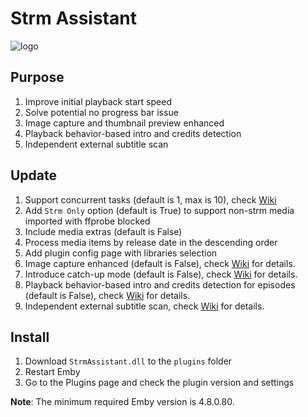 # Strm Assistant

![logo](StrmAssistant/Properties/thumb.png "logo")

## Purpose

1. Improve initial playback start speed
2. Solve potential no progress bar issue
3. Image capture and thumbnail preview enhanced
4. Playback behavior-based intro and credits detection
5. Independent external subtitle scan

## Update

1. Support concurrent tasks (default is 1, max is 10), check [Wiki](https://github.com/sjtuross/StrmAssistant/wiki/媒体信息提取-(MediaInfo-Extract))
2. Add `Strm Only` option (default is True) to support non-strm media imported with ffprobe blocked
3. Include media extras (default is False)
4. Process media items by release date in the descending order
5. Add plugin config page with libraries selection
6. Image capture enhanced (default is False), check [Wiki](https://github.com/sjtuross/StrmAssistant/wiki/视频截图预览增强) for details.
7. Introduce catch-up mode (default is False), check [Wiki](https://github.com/sjtuross/StrmAssistant/wiki/追更模式-(Catch‐up-Mode)) for details.
8. Playback behavior-based intro and credits detection for episodes (default is False), check [Wiki](https://github.com/sjtuross/StrmAssistant/wiki/片头探测-‐-播放行为) for details.
9. Independent external subtitle scan, check [Wiki](https://github.com/sjtuross/StrmAssistant/wiki/独立的外挂字幕扫描-(External-Subtitle-Scan)) for details.

## Install

1. Download `StrmAssistant.dll` to the `plugins` folder
2. Restart Emby
3. Go to the Plugins page and check the plugin version and settings

**Note**: The minimum required Emby version is 4.8.0.80.
